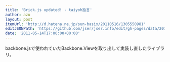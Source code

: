 ```yaml
---
title: 'Brick.js updated! - taiyoh独言'
author: azu
layout: post
itemUrl: 'http://d.hatena.ne.jp/sun-basix/20110516/1305550981'
editJSONPath: 'https://github.com/jser/jser.info/edit/gh-pages/data/2011/05/index.json'
date: '2011-05-14T17:00:00+00:00'
---
```

backbone.jsで使われていたBackbone.Viewを取り出して実装し直したライブラリ。
